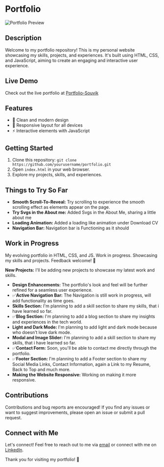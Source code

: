# Portfolio

![Portfolio Preview](https://github.com/souvikrajsingh/portfolio-in-progress/assets/81793119/a8dd10ba-8ec9-411f-9b10-14bf846abf9e)

## Description

Welcome to my portfolio repository! This is my personal website showcasing my skills, projects, and experiences. It's built using HTML, CSS, and JavaScript, aiming to create an engaging and interactive user experience.

## Live Demo

Check out the live portfolio at [Portfolio-Souvik](https://souvikrajsingh.github.io/portfolio-in-progress/)

## Features

- 🎨 Clean and modern design
- 📱 Responsive layout for all devices
- ⚡️ Interactive elements with JavaScript

## Getting Started

1. Clone this repository: `git clone https://github.com/yourusername/portfolio.git`
2. Open `index.html` in your web browser.
3. Explore my projects, skills, and experiences.

## Things to Try So Far
- **Smooth Scroll-To-Reveal:** Try scrolling to experience the smooth scrolling effect as elements appear on the page.
- **Try Svgs in the About me:** Added Svgs in the About Me, sharing a little about me
- **Loading Animation:** Added a loading like animation under Download CV
- **Navigation Bar:** Navigation bar is Functioning as it should

## Work in Progress

My evolving portfolio in HTML, CSS, and JS. Work in progress. Showcasing my skills and projects. Feedback welcome! 🚀

 **New Projects:** I'll be adding new projects to showcase my latest work and skills.
 
- **Design Enhancements:** The portfolio's look and feel will be further refined for a seamless user experience.
- ✅**Active Navigation Bar:** The Navigation is still work in progress, will add functionality as time goes.
- **Skills Section:** I'm planning to add a skill section to share my skills, that i have learned so far.
- ✅**Blog Section:** I'm planning to add a blog section to share my insights and experiences in the tech world.
- **Light and Dark Mode:** I'm planning to add light and dark mode because who doesn't love dark mode.
- **Modal and Image Slider:** I'm planning to add a skill section to share my skills, that i have learned so far.
- ✅**Contact Form:** Soon, you'll be able to contact me directly through the portfolio.
- ✅**Footer Section:** I'm planning to add a Footer section to share my Social Media Links, Contact Information, again a Link to my Resume, Back to Top and much more.
- **Making the Website Responsive:** Working on making it more responsive.

## Contributions

Contributions and bug reports are encouraged! If you find any issues or want to suggest improvements, please open an issue or submit a pull request.

## Connect with Me

Let's connect! Feel free to reach out to me via [email](mailto:souvikrajsingh02@gmail.com) or connect with me on [LinkedIn](https://www.linkedin.com/in/souvik-raj-singh-9650bb187/).

Thank you for visiting my portfolio! 🚀
